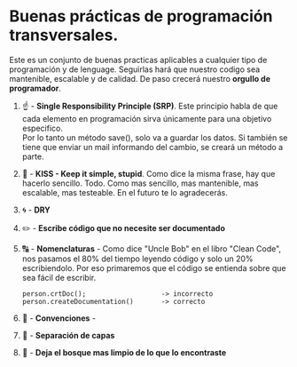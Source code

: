 # Buenas prácticas de programación transversales.

Este es un conjunto de buenas practicas aplicables a cualquier tipo de programación y de lenguage. Seguirlas hará que nuestro codigo sea mantenible, escalable y de calidad. De paso crecerá nuestro **orgullo de programador**.

1.  :point_up: - **Single Responsibility Principle (SRP)**. Este principio habla de que cada elemento en programación sirva únicamente para una objetivo especifico.  
    Por lo tanto un método save(), solo va a guardar los datos. Si también se tiene que enviar un mail informando del cambio, se creará un método a parte.

1.  :kiss: - **KISS - Keep it simple, stupid**. Como dice la misma frase, hay que hacerlo sencillo. Todo. Como mas sencillo, mas mantenible, mas escalable, mas testeable. En el futuro te lo agradecerás.

1.  :cyclone: - **DRY**

1.  :pencil2: - **Escribe código que no necesite ser documentado**

1.  :capital_abcd: - **Nomenclaturas** - Como dice "Uncle Bob" en el libro "Clean Code", nos pasamos el 80% del tiempo leyendo código y solo un 20% escribiendolo. Por eso primaremos que el código se entienda sobre que sea fácil de escribir.

        person.crtDoc();                   -> incorrecto
        person.createDocumentation()       -> correcto

1.  :revolving_hearts: - **Convenciones** -

1.  :rainbow: - **Separación de capas**

1.  :deciduous_tree: - **Deja el bosque mas limpio de lo que lo encontraste**
